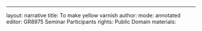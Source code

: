 ---
layout: narrative
title: To make yellow varnish
author:
mode: annotated
editor: GR8975 Seminar Participants
rights: Public Domain
materials: 